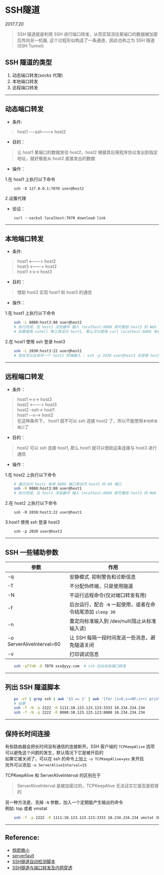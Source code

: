 # SSH隧道

*2017.7.20*


> SSH 隧道就是利用 SSH 进行端口转发，从而实现流往某端口的数据被加密后传向另一机器,
> 这个过程形似构造了一条通道，因此也称之为 SSH 隧道(SSH Tunnel)

## SSH 隧道的类型

1. 动态端口转发(socks 代理)
2. 本地端口转发
3. 远程端口转发

______

## 动态端口转发

- 条件:

> host1 ---ssh---> host2

- 目的：

> 让 host1 某端口的数据发往 host2，host2 根据其应用程序协议发出到指定地址，就好像是从 host2 直接发出的数据

- 操作：

1.在 host1 上执行以下命令

```
    ssh -D 127.0.0.1:7070 user@host2
```

2.设置代理  


- 验证：

```
    curl --socks5 localhost:7070 download-link
```
______

## 本地端口转发

- 条件:

> host1 <---> host2  
> host3 <---> host2  
> host1 <-x-> host3  

- 目的：

> 借助 host2 实现 host1 和 host3 的通信

- 操作：

1.在 host1 上执行以下命令

``` bash
    ssh -L 8080:host3:80 user@host2
    # 执行完成，在 host1 浏览器中 输入 localhost:8080 即可看到 host3 的 Web 页面 
    # 如果使用 xshell 等工具访问 host1, 那么可以使用 curl localhost:8080 来查看 Web 内容

```

2.在 host1 使用 ssh 登录 host3

``` bash
    ssh -L 2030:host3:22 user@host2
    # 现在可以在另开一个 host1 终端输入 : ssh -p 2030 user@host3 去登录 host3
```
______

## 远程端口转发

- 条件：

> host1 <-x-> host3  
> host2 <---> host3  
> host2 -ssh-> host1  
> host1 --x--> host2  
> 在这种条件下， host1 就不可以 ssh 连接 host2 了，所以不能使用`本地转发端口`了

- 目的：

> host2 可以 ssh 连接 host1, 那么 host1 就可以借助这条连接与 host3 进行通信

- 操作：

1.在 host2 上执行以下命令

``` bash
    # 通过访问 host1 本地 8080 端口来访问 host3 的 80 端口
    ssh -R 8080:host3:80 user@host1
    # 执行完成，在 host1 浏览器中 输入 localhost:8080 即可看到 host3 的 Web 页面
```

2.在 host2 上执行以下命令

```
    ssh -R 2030:host3:22 user@host1
```

3.host1 使用 ssh 登录 host3

```
    ssh -p 2030 user@host3
```
______

## SSH 一些辅助参数

| 参数  | 作用  |
|---|---|
| -q  | 安静模式. 抑制警告和诊断信息  |
| -T  | 不分配伪终端，只是使用隧道  |
| -N  | 不运行远程命令(仅对端口转发有用)  |
| -f  | 后台运行，配合 `-N` 一起使用，或者在命令结尾添加 `sleep 30`  |
| -n  | 重定向标准输入到 /dev/null(阻止从标准输入读)  |
| -o ServerAliveInterval=60  | 让 SSH 每隔一段时间发送一些消息，避免隧道关闭  |
| -v  | 打印调试信息  |

``` bash
    ssh -qTfnN -D 7070 xxx@yyy.com	# ssh 后台动态端口转发
```

______

## 列出 SSH 隧道脚本

``` bash
    ps -ef | grep ssh | awk '$3 == 1' | awk '{for (i=8;i<=NF;i++) printf $i""FS;print""}'
    # 结果
    ssh -f -N -p 2222 -R 1111:10.123.123.123:3333 10.234.234.234
    ssh -f -N -p 2222 -R 8080:10.123.123.123:8080 10.234.234.234
```

______

## 保持长时间连接

有些路由器会把长时间没有通信的连接断开。SSH 客户端的 `TCPKeepAlive` 选项可以避免这个问题的发生，默认情况下它是被开启的  
如果它被关闭了，可以在 ssh 的命令上加上 `-o TCPKeepAlive=yes` 来开启  
另外可以添加 `-o ServerAliveInterval=15` 

TCPKeepAlive 和 ServerAliveInterval 的区别在于

> ServerAliveInterval 是被加密过的，TCPKeepAlive 无法证实它是否是假冒的  



另一种方法是，去掉 `-N` 参数，加入一个定期能产生输出的命令  
例如: top 或者 vmstat 
``` bash
    ssh -f -p 2222 -R 1111:10.123.123.123:3333 10.234.234.234 vmstat 30 
```


______

## Reference:
* [倘若微小](http://www.ifmicro.com/%E8%AE%B0%E5%BD%95/2015/09/25/ssh-port-forwarding/)
* [serverfault](https://serverfault.com/questions/538897/serveralivecountmax-in-ssh/538919#538919)
* [SSH隧道自动检测脚本](http://chembo.iteye.com/blog/1926312)
* [SSH隧道与端口转发及内网穿透](http://blog.creke.net/722.html)
